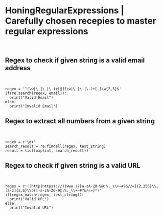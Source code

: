 <h1>HoningRegularExpressions | Carefully chosen recepies to master regular expressions</h1>
<br/>
<h2> Regex to check if given string is a valid email address </h2>
<br/>

```
regex = '^(\w|\.|\_|\-)+[@](\w|\_|\-|\.)+[.]\w{2,3}$'
if(re.search(regex, email)):
  print("Valid Email")
else:
  print("Invalid Email")
```
<h2> Regex to extract all numbers from a given string </h2>
<br/>

```
regex = r'\d+'
search_result = re.findall(regex, test_string)
result = list(map(int, search_result))
```
<h2> Regex to check if given string is a valid URL </h2>
<br/>

```
regex = r'((http|https)://)(www.)?[a-zA-Z0-9@:%._\\+~#?&//=]{2,256}\\.[a-z]{2,6}\\b([-a-zA-Z0-9@:%._\\+~#?&//=]*)'
if(regex_match(regex, test_string)):
  print("Valid URL")
else:
  print("Invalid URL")
```
